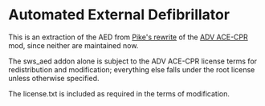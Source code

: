# Automated External Defibrillator

This is an extraction of the AED from [Pike's rewrite](https://github.com/pike713/ADV_Medical) of the [ADV ACE-CPR](https://steamcommunity.com/sharedfiles/filedetails/?id=1104460924) mod, since neither are maintained now.

The sws_aed addon alone is subject to the ADV ACE-CPR license terms for redistribution and modification; everything else falls under the root license unless otherwise specified.

The license.txt is included as required in the terms of modification.
